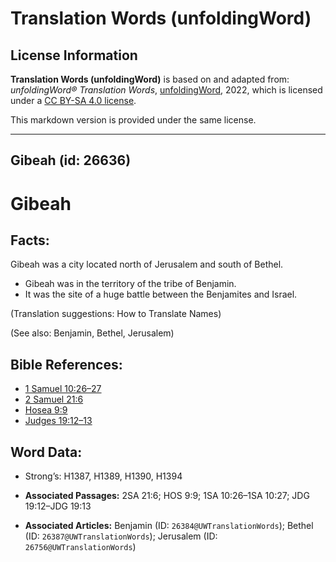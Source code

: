 # Translation Words (unfoldingWord)

## License Information

**Translation Words (unfoldingWord)** is based on and adapted from: _unfoldingWord® Translation Words_, [unfoldingWord](https://unfoldingword.org/utw), 2022, which is licensed under a [CC BY-SA 4.0 license](https://creativecommons.org/licenses/by-sa/4.0/legalcode.en).

This markdown version is provided under the same license.



--------------------------------

## Gibeah (id: 26636)

Gibeah
======

Facts:
------

Gibeah was a city located north of Jerusalem and south of Bethel.

* Gibeah was in the territory of the tribe of Benjamin.
* It was the site of a huge battle between the Benjamites and Israel.

(Translation suggestions: How to Translate Names)

(See also: Benjamin, Bethel, Jerusalem)

Bible References:
-----------------

* [1 Samuel 10:26–27](https://ref.ly/1Sam10:26-1Sam10:27)
* [2 Samuel 21:6](https://ref.ly/2Sam21:6)
* [Hosea 9:9](https://ref.ly/Hos9:9)
* [Judges 19:12–13](https://ref.ly/Judg19:12-Judg19:13)

Word Data:
----------

* Strong’s: H1387, H1389, H1390, H1394

* **Associated Passages:** 2SA 21:6; HOS 9:9; 1SA 10:26–1SA 10:27; JDG 19:12–JDG 19:13
* **Associated Articles:** Benjamin (ID: `26384@UWTranslationWords`); Bethel (ID: `26387@UWTranslationWords`); Jerusalem (ID: `26756@UWTranslationWords`)

